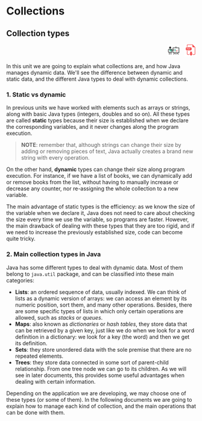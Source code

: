 # Collections

## Collection types

<div style="text-align: right">
<a target="_blank" href="slides/06a.html"><img src="../../img/diapositivas.png" width="32" /></a>&nbsp;&nbsp;
<a target="_blank" href="06a.pdf"><img src="../../img/pdf.png" width="32" /></a>
</div>

In this unit we are going to explain what collections are, and how Java manages dynamic data. We'll see the difference between dynamic and static data, and the different Java types to deal with dynamic collections.

### 1. Static vs dynamic

In previous units we have worked with elements such as arrays or strings, along with basic Java types (integers, doubles and so on). All these types are called **static** types because their size is established when we declare the corresponding variables, and it never changes along the program execution.

> **NOTE**: remember that, although strings can change their size by adding or removing pieces of text, Java actually creates a brand new string with every operation.

On the other hand, **dynamic** types can change their size along program execution. For instance, if we have a list of books, we can dynamically add or remove books from the list, without having to manually increase or decrease any counter, nor re-assigning the whole collection to a new variable.

The main advantage of static types is the efficiency: as we know the size of the variable when we declare it, Java does not need to care about checking the size every time we use the variable, so programs are faster. However, the main drawback of dealing with these types that they are too rigid, and if we need to increase the previously established size, code can become quite tricky.

### 2. Main collection types in Java

Java has some different types to deal with dynamic data. Most of them belong to `java.util` package, and can be classified into these main categories:

* **Lists**: an ordered sequence of data, usually indexed. We can think of lists as a dynamic version of arrays: we can access an element by its numeric position, sort them, and many other operations. Besides, there are some specific types of lists in which only certain operations are allowed, such as *stacks* or *queues*.
* **Maps**: also known as *dictionaries* or *hash tables*, they store data that can be retrieved by a given key, just like we do when we look for a word definition in a dictionary: we look for a key (the word) and then we get its definition.
* **Sets**: they store unordered data with the sole premise that there are no repeated elements.
* **Trees**: they store data connected in some sort of parent-child relationship. From one tree node we can go to its children. As we will see in later documents, this provides some useful advantages when dealing with certain information.

Depending on the application we are developing, we may choose one of these types (or some of them). In the following documents we are going to explain how to manage each kind of collection, and the main operations that can be done with them.
